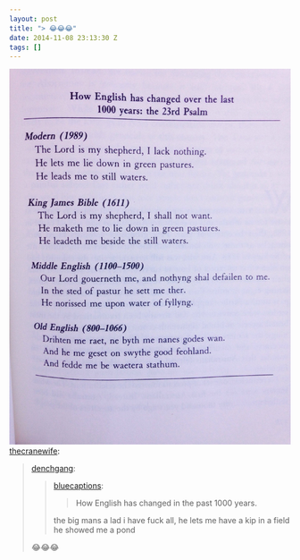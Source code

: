 ```yaml
---
layout: post
title: "> 😂😂😂"
date: 2014-11-08 23:13:30 Z
tags: []
---
```

![](/media/2014/11/102130444484.jpg)
[thecranewife](http://thecranewife.tumblr.com/post/102082510415/denchgang-bluecaptions-how-english-has):

> [denchgang](http://denchgang.tumblr.com/post/101691093668/bluecaptions-how-english-has-changed-in-the):
> 
> > [bluecaptions](http://blous.me/post/93200195150/how-english-has-changed-in-the-past-1000-years):
> > 
> > > How English has changed in the past 1000 years.
> > 
> > the big mans a lad i have fuck all, he lets me have a kip in a field he showed me a pond 
> 
> 😂😂😂
